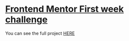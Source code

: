 # <ins>Frontend Mentor First week challenge</ins>

You can see the full project [HERE](https://www.preview-card.kevinchisholm.info)

